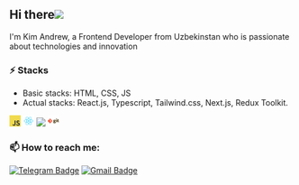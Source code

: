 
## Hi there<img src="https://github.com/TheDudeThatCode/TheDudeThatCode/blob/master/Assets/Hi.gif" width="29px"> 

I'm Kim Andrew, a Frontend Developer from Uzbekinstan who is passionate about technologies and innovation


### ⚡ Stacks

- Basic stacks: HTML, CSS, JS
- Actual stacks: React.js, Typescript, Tailwind.css, Next.js, Redux Toolkit.

<code><img height="20" src="https://raw.githubusercontent.com/github/explore/80688e429a7d4ef2fca1e82350fe8e3517d3494d/topics/javascript/javascript.png"></code>
<code><img height="20" src="https://raw.githubusercontent.com/github/explore/80688e429a7d4ef2fca1e82350fe8e3517d3494d/topics/react/react.png"></code>
<code><img height="20" src="https://cdn-icons-png.flaticon.com/512/5968/5968381.png"></code>
<code><img height="20" src="https://raw.githubusercontent.com/github/explore/80688e429a7d4ef2fca1e82350fe8e3517d3494d/topics/git/git.png"></code>

###  📫 How to reach me:

[![Telegram Badge](https://img.shields.io/badge/-@arledev-1ca0f1?style=flat-square&labelColor=1ca0f1&logo=telegram&logoColor=white&link=https://telegram.com/arledev)](https://t.me/arledev) 
[![Gmail Badge](https://img.shields.io/badge/Gmail-c14438?style=flat-square&logo=Gmail&logoColor=white&link=mailto:arlekinndev@gmail.com)](mailto:arlekinndev@gmail.com)
